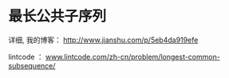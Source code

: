 ﻿# 最长公共子序列

详细, 我的博客：
http://www.jianshu.com/p/5eb4da919efe 

lintcode ： www.lintcode.com/zh-cn/problem/longest-common-subsequence/